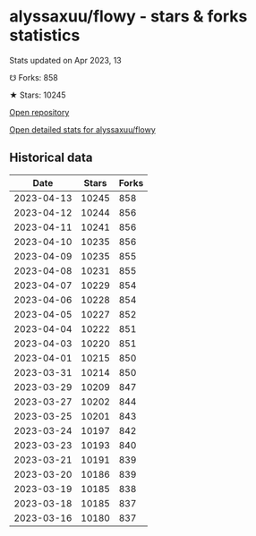 # alyssaxuu/flowy - stars & forks statistics

Stats updated on Apr 2023, 13

☋ Forks: 858

★ Stars: 10245

[Open repository](https://github.com/alyssaxuu/flowy)

[Open detailed stats for alyssaxuu/flowy](https://reviewgithub.com/rep/alyssaxuu/flowy)

## Historical data
| Date | Stars | Forks |
|------|-------|-------|
| 2023-04-13 | 10245 | 858 | 
| 2023-04-12 | 10244 | 856 | 
| 2023-04-11 | 10241 | 856 | 
| 2023-04-10 | 10235 | 856 | 
| 2023-04-09 | 10235 | 855 | 
| 2023-04-08 | 10231 | 855 | 
| 2023-04-07 | 10229 | 854 | 
| 2023-04-06 | 10228 | 854 | 
| 2023-04-05 | 10227 | 852 | 
| 2023-04-04 | 10222 | 851 | 
| 2023-04-03 | 10220 | 851 | 
| 2023-04-01 | 10215 | 850 | 
| 2023-03-31 | 10214 | 850 | 
| 2023-03-29 | 10209 | 847 | 
| 2023-03-27 | 10202 | 844 | 
| 2023-03-25 | 10201 | 843 | 
| 2023-03-24 | 10197 | 842 | 
| 2023-03-23 | 10193 | 840 | 
| 2023-03-21 | 10191 | 839 | 
| 2023-03-20 | 10186 | 839 | 
| 2023-03-19 | 10185 | 838 | 
| 2023-03-18 | 10185 | 837 | 
| 2023-03-16 | 10180 | 837 | 

